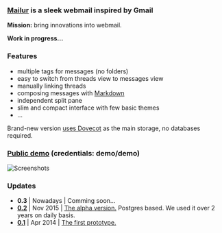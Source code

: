 ### [Mailur] is a sleek webmail inspired by Gmail

**Mission:** bring innovations into webmail.

**Work in progress...**

### Features
- multiple tags for messages (no folders)
- easy to switch from threads view to messages view
- manually linking threads
- composing messages with [Markdown][]
- independent split pane
- slim and compact interface with few basic themes
- ...

Brand-new version [uses Dovecot][gh9] as the main storage, no databases required.

### [Public demo][demo] (credentials: demo/demo)

![Screenshots](https://pusto.org/mailur/screenshots.gif)

[Mailur]: https://pusto.org/mailur/
[demo]: http://mail.pusto.org
[gh9]: https://github.com/naspeh/mailur/issues/9
[Markdown]: https://daringfireball.net/projects/markdown/syntax

### Updates
- **0.3** | Nowadays | Comming soon...
- **[0.2][v02code]** | Nov 2015 | [The alpha version.][v02post] Postgres based. We used it over 2 years on daily basis.
- **[0.1][v01code]** | Apr 2014 | [The first prototype.][v01post]

[v02code]: https://github.com/naspeh/mailur/tree/0.2
[v02post]: https://pusto.org/mailur/alpha/
[v01code]: https://github.com/naspeh/mailur/tree/0.1
[v01post]: https://pusto.org/mailur/intro/
